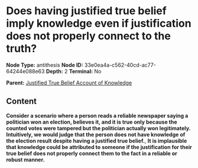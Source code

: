 # Does having justified true belief imply knowledge even if justification does not properly connect to the truth?

**Node Type:** antithesis
**Node ID:** 33e0ea4a-c562-40cd-ac77-64244e088e63
**Depth:** 2
**Terminal:** No

**Parent:** [Justified True Belief Account of Knowledge](justified-true-belief-account-of-knowledge.md)

## Content

**Consider a scenario where a person reads a reliable newspaper saying a politician won an election, believes it, and it is true only because the counted votes were tampered but the politician actually won legitimately. Intuitively, we would judge that the person does not have knowledge of the election result despite having a justified true belief.**, **It is implausible that knowledge could be attributed to someone if the justification for their true belief does not properly connect them to the fact in a reliable or robust manner.**
